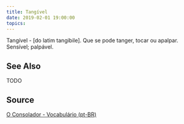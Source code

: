 ```yaml
---
title: Tangível
date: 2019-02-01 19:00:00
topics:
---
```


Tangível - [do latim tangibile]. Que se pode tanger, tocar ou apalpar. Sensível; palpável. 

## See Also
TODO

## Source
[O Consolador - Vocabulário (pt-BR)](http://www.oconsolador.com.br/linkfixo/vocabulario/principal.html)

